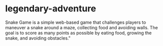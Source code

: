 # legendary-adventure
Snake Game is a simple web-based game that challenges players to maneuver a snake around a maze, collecting food and avoiding walls. The goal is to score as many points as possible by eating food, growing the snake, and avoiding obstacles."
